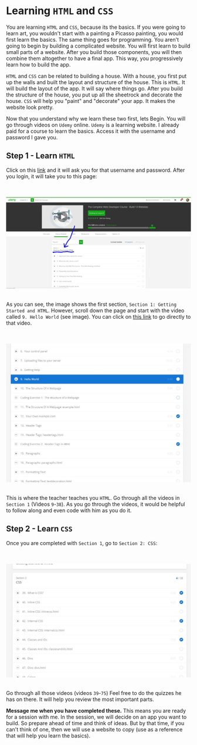 # Learning `HTML` and `CSS`

You are learning `HTML` and `CSS`, because its the basics. If you were going to learn art, you wouldn't start with a painting a Picasso painting, you would first learn the basics. The same thing goes for programming. You aren't going to begin by building a complicated website. You will first learn to build small parts of a website. After you build those components, you will then combine them altogether to have a final app. This way, you progressively learn how to build the app.

`HTML` and `CSS` can be related to building a house. With a house, you first put up the walls and built the layout and structure of the house. This is `HTML`. It will build the layout of the app. It will say where things go. After you build the structure of the house, you put up all the sheetrock and decorate the house. `CSS` will help you "paint" and "decorate" your app. It makes the website look pretty.

Now that you understand why we learn these two first, lets Begin. You will go through videos on `Udemy` online. `Udemy` is a learning website. I already paid for a course to learn the basics. Access it with the username and password I gave you. 

## Step 1 - Learn `HTML`

Click on this [link](https://www.udemy.com/join/login-popup/?next=/complete-web-developer-course/learn/v4/content) and it will ask you for that username and password. After you login, it will take you to this page:

<br/><br/>
<img src="./img/udemy-1.jpg" />
<br/><br/>

As you can see, the image shows the first section, `Section 1: Getting Started and HTML`. However, scroll down the page and start with the video called `9. Hello World` (see image). You can click on [this link](https://www.udemy.com/complete-web-developer-course/learn/v4/t/lecture/1232724?start=0) to go directly to that video.

<br/><br/>
<img src="./img/udemy-2.jpg" />
<br/><br/>

This is where the teacher teaches you `HTML`. Go through all the videos in `Section 1` (Videos `9`-`38`). As you go through the videos, it would be helpful to follow along and even code with him as you do it.

## Step 2 - Learn `CSS`
Once you are completed with `Section 1`, go to `Section 2: CSS`:

<br/><br/>
<img src="./img/udemy-3.jpg" />
<br/><br/>

Go through all those videos (videos `39`-`75`) Feel free to do the quizzes he has on there. It will help you review the most important parts.

**Message me when you have completed these.** This means you are ready for a session with me. In the session, we will decide on an app you want to build. So prepare ahead of time and think of ideas. But by that time, if you can't think of one, then we will use a website to copy (use as a reference that will help you learn the basics).
